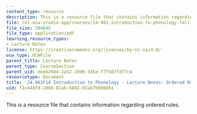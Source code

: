 ```yaml
---
content_type: resource
description: This is a resource file that contains information regarding ordered rules.
file: /ol-ocw-studio-app/courses/24-961-introduction-to-phonology-fall-2014/f1c444fd28b681ab688292ab7b806881_MIT24_961F14_Lecture3.pdf
file_size: 394645
file_type: application/pdf
learning_resource_types:
- Lecture Notes
license: https://creativecommons.org/licenses/by-nc-sa/4.0/
ocw_type: OCWFile
parent_title: Lecture Notes
parent_type: CourseSection
parent_uid: eeeb2664-2a52-1096-345e-f7f687fd77c4
resourcetype: Document
title: '24.961F14 Introduction to Phonology - Lecture Notes: Ordered Rules'
uid: f1c444fd-28b6-81ab-6882-92ab7b806881
---
```

This is a resource file that contains information regarding ordered rules.